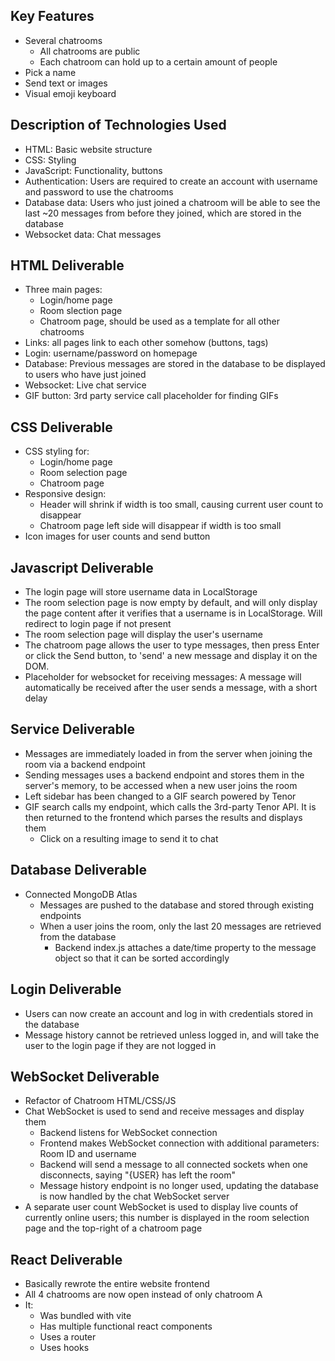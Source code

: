 ## Key Features
- Several chatrooms
  - All chatrooms are public
  - Each chatroom can hold up to a certain amount of people
- Pick a name
- Send text or images
- Visual emoji keyboard

## Description of Technologies Used
- HTML: Basic website structure
- CSS: Styling
- JavaScript: Functionality, buttons
- Authentication: Users are required to create an account with username and password to use the chatrooms
- Database data: Users who just joined a chatroom will be able to see the last ~20 messages from before they joined, which are stored in the database
- Websocket data: Chat messages

## HTML Deliverable
- Three main pages:
  - Login/home page
  - Room slection page
  - Chatroom page, should be used as a template for all other chatrooms
- Links: all pages link to each other somehow (buttons, <a> tags)
- Login: username/password on homepage
- Database: Previous messages are stored in the database to be displayed to users who have just joined
- Websocket: Live chat service
- GIF button: 3rd party service call placeholder for finding GIFs

## CSS Deliverable
- CSS styling for:
  - Login/home page
  - Room selection page
  - Chatroom page
- Responsive design:
  - Header will shrink if width is too small, causing current user count to disappear
  - Chatroom page left side will disappear if width is too small
- Icon images for user counts and send button

## Javascript Deliverable
- The login page will store username data in LocalStorage
- The room selection page is now empty by default, and will only display the page content after it verifies that a username is in LocalStorage. Will redirect to login page if not present
- The room selection page will display the user's username
- The chatroom page allows the user to type messages, then press Enter or click the Send button, to 'send' a new message and display it on the DOM.
- Placeholder for websocket for receiving messages: A message will automatically be received after the user sends a message, with a short delay

## Service Deliverable
- Messages are immediately loaded in from the server when joining the room via a backend endpoint
- Sending messages uses a backend endpoint and stores them in the server's memory, to be accessed when a new user joins the room
- Left sidebar has been changed to a GIF search powered by Tenor
- GIF search calls my endpoint, which calls the 3rd-party Tenor API. It is then returned to the frontend which parses the results and displays them
  - Click on a resulting image to send it to chat

## Database Deliverable
- Connected MongoDB Atlas
  - Messages are pushed to the database and stored through existing endpoints
  - When a user joins the room, only the last 20 messages are retrieved from the database
    - Backend index.js attaches a date/time property to the message object so that it can be sorted accordingly

## Login Deliverable
- Users can now create an account and log in with credentials stored in the database
- Message history cannot be retrieved unless logged in, and will take the user to the login page if they are not logged in

## WebSocket Deliverable
- Refactor of Chatroom HTML/CSS/JS
- Chat WebSocket is used to send and receive messages and display them
  - Backend listens for WebSocket connection
  - Frontend makes WebSocket connection with additional parameters: Room ID and username
  - Backend will send a message to all connected sockets when one disconnects, saying "{USER} has left the room"
  - Message history endpoint is no longer used, updating the database is now handled by the chat WebSocket server
- A separate user count WebSocket is used to display live counts of currently online users; this number is displayed in the room selection page and the top-right of a chatroom page

## React Deliverable
- Basically rewrote the entire website frontend
- All 4 chatrooms are now open instead of only chatroom A
- It:
  - Was bundled with vite
  - Has multiple functional react components
  - Uses a router
  - Uses hooks
